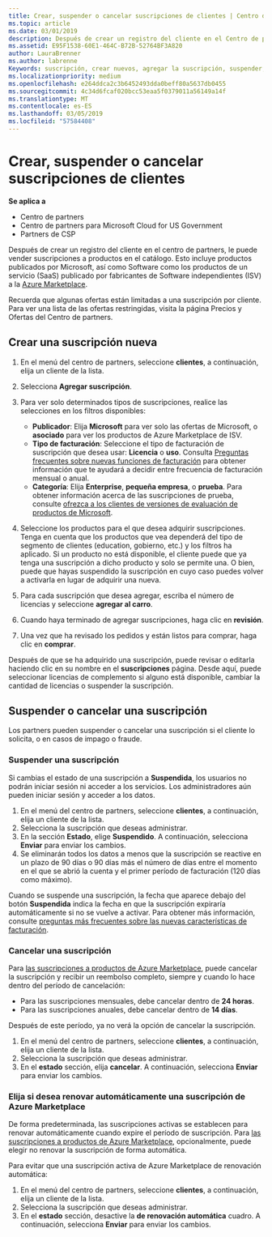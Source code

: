 ```yaml
---
title: Crear, suspender o cancelar suscripciones de clientes | Centro de partners
ms.topic: article
ms.date: 03/01/2019
description: Después de crear un registro del cliente en el Centro de partners, puedes venderle suscripciones a los productos del catálogo.
ms.assetid: E95F1538-60E1-464C-B72B-52764BF3A820
author: LauraBrenner
ms.author: labrenne
Keywords: suscripción, crear nuevos, agregar la suscripción, suspender, Cancelar,
ms.localizationpriority: medium
ms.openlocfilehash: e264ddca2c3b6452493dda0beff80a5637db0455
ms.sourcegitcommit: 4c34d6fcaf020bcc53eaa5f0379011a56149a14f
ms.translationtype: MT
ms.contentlocale: es-ES
ms.lasthandoff: 03/05/2019
ms.locfileid: "57584408"
---
```

# <a name="create-suspend-or-cancel-customer-subscriptions"></a>Crear, suspender o cancelar suscripciones de clientes

**Se aplica a**

-  Centro de partners
-  Centro de partners para Microsoft Cloud for US Government
-  Partners de CSP

Después de crear un registro del cliente en el centro de partners, le puede vender suscripciones a productos en el catálogo. Esto incluye productos publicados por Microsoft, así como Software como los productos de un servicio (SaaS) publicado por fabricantes de Software independientes (ISV) a la [Azure Marketplace](https://azuremarketplace.microsoft.com/marketplace). 

Recuerda que algunas ofertas están limitadas a una suscripción por cliente. Para ver una lista de las ofertas restringidas, visita la página Precios y Ofertas del Centro de partners. 


## <a name="create-a-new-subscription"></a>Crear una suscripción nueva

1. En el menú del centro de partners, seleccione **clientes**, a continuación, elija un cliente de la lista.

2. Selecciona **Agregar suscripción**.

3. Para ver solo determinados tipos de suscripciones, realice las selecciones en los filtros disponibles:
   - **Publicador**: Elija **Microsoft** para ver solo las ofertas de Microsoft, o **asociado** para ver los productos de Azure Marketplace de ISV.
   - **Tipo de facturación**: Seleccione el tipo de facturación de suscripción que desea usar: **Licencia** o **uso**. Consulta [Preguntas frecuentes sobre nuevas funciones de facturación](faq-about-new-billing-features.md) para obtener información que te ayudará a decidir entre frecuencia de facturación mensual o anual.
   - **Categoría**: Elija **Enterprise**, **pequeña empresa**, o **prueba**. Para obtener información acerca de las suscripciones de prueba, consulte [ofrezca a los clientes de versiones de evaluación de productos de Microsoft](offer-your-customers-trials-of-microsoft-products.md).

4. Seleccione los productos para el que desea adquirir suscripciones. Tenga en cuenta que los productos que vea dependerá del tipo de segmento de clientes (education, gobierno, etc.) y los filtros ha aplicado. Si un producto no está disponible, el cliente puede que ya tenga una suscripción a dicho producto y solo se permite una. O bien, puede que hayas suspendido la suscripción en cuyo caso puedes volver a activarla en lugar de adquirir una nueva.

5. Para cada suscripción que desea agregar, escriba el número de licencias y seleccione **agregar al carro**.

6. Cuando haya terminado de agregar suscripciones, haga clic en **revisión**.

7. Una vez que ha revisado los pedidos y están listos para comprar, haga clic en **comprar**.

Después de que se ha adquirido una suscripción, puede revisar o editarla haciendo clic en su nombre en el **suscripciones** página. Desde aquí, puede seleccionar licencias de complemento si alguno está disponible, cambiar la cantidad de licencias o suspender la suscripción.


## <a name="suspend-or-cancel-a-subscription"></a>Suspender o cancelar una suscripción

Los partners pueden suspender o cancelar una suscripción si el cliente lo solicita, o en casos de impago o fraude.

### <a name="suspend-a-subscription"></a>Suspender una suscripción

Si cambias el estado de una suscripción a **Suspendida**, los usuarios no podrán iniciar sesión ni acceder a los servicios. Los administradores aún pueden iniciar sesión y acceder a los datos.

1.  En el menú del centro de partners, seleccione **clientes**, a continuación, elija un cliente de la lista.
2.  Selecciona la suscripción que deseas administrar.
3.  En la sección **Estado**, elige **Suspendido**. A continuación, selecciona **Enviar** para enviar los cambios.
4.  Se eliminarán todos los datos a menos que la suscripción se reactive en un plazo de 90 días o 90 días más el número de días entre el momento en el que se abrió la cuenta y el primer período de facturación (120 días como máximo).

Cuando se suspende una suscripción, la fecha que aparece debajo del botón **Suspendida** indica la fecha en que la suscripción expiraría automáticamente si no se vuelve a activar. Para obtener más información, consulte [preguntas más frecuentes sobre las nuevas características de facturación](faq-about-new-billing-features.md).

### <a name="cancel-a-subscription"></a>Cancelar una suscripción

Para [las suscripciones a productos de Azure Marketplace](sell-marketplace-products.md), puede cancelar la suscripción y recibir un reembolso completo, siempre y cuando lo hace dentro del período de cancelación: 

- Para las suscripciones mensuales, debe cancelar dentro de **24 horas**.
- Para las suscripciones anuales, debe cancelar dentro de **14 días**.

Después de este período, ya no verá la opción de cancelar la suscripción.

1.  En el menú del centro de partners, seleccione **clientes**, a continuación, elija un cliente de la lista.
2.  Selecciona la suscripción que deseas administrar.
3.  En el **estado** sección, elija **cancelar**. A continuación, selecciona **Enviar** para enviar los cambios.

### <a name="choose-whether-to-automatically-renew-an-azure-marketplace-subscription"></a>Elija si desea renovar automáticamente una suscripción de Azure Marketplace

De forma predeterminada, las suscripciones activas se establecen para renovar automáticamente cuando expire el período de suscripción. Para [las suscripciones a productos de Azure Marketplace](sell-marketplace-products.md), opcionalmente, puede elegir no renovar la suscripción de forma automática.

Para evitar que una suscripción activa de Azure Marketplace de renovación automática:

1.  En el menú del centro de partners, seleccione **clientes**, a continuación, elija un cliente de la lista.
2.  Selecciona la suscripción que deseas administrar.
3.  En el **estado** sección, desactive la **de renovación automática** cuadro. A continuación, selecciona **Enviar** para enviar los cambios.


 



